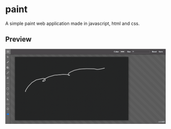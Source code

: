 # paint
A simple paint web application made in javascript, html and css.

## Preview
![game_img](https://github.com/moSa963/paint/blob/master/preview.png)
